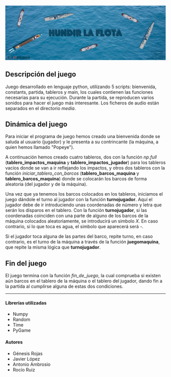 ![Headerjuego](Headerjuego.jpg)

**Descripción del juego**
-----------
Juego desarrollado en lenguaje python, utilizando 5 scripts: bienvenida, constants, partida, tableros y main, los cuales contienen las funciones necesarias para su ejecución. Durante la partida, se reproducen varios sonidos para hacer el juego más interesante. Los ficheros de audio están separados en el directorio _media_.

**Dinámica del juego**
-----------
Para iniciar el programa de juego hemos creado una bienvenida donde se saluda al usuario (jugador) y le presenta a su contrincante (la máquina, a quien hemos llamado "Popeye"). 

A continuación hemos creado cuatro tableros, dos con la función _np.full_ (**tablero_impactos_maquina** y **tablero_impactos_jugador**)  para los tableros vacíos donde se van a ir reflejando los impactos, y otros dos tableros con la función _iniciar_tablero_con_barcos_ (**tablero_barcos_maquina** y **tablero_barcos_maquina**) donde se colocarán los barcos de forma aleatoria (del jugador y de la máquina). 

Una vez que ya tenemos los barcos colocados en los tableros, iniciamos el juego dándole el turno al jugador con la función **turnojugador**. Aquí el jugador debe de ir introduciendo unas coordenadas de número y letra que serán los disparos en el tablero. Con la función **turnojugador**, si  las coordenadas coinciden con una parte de alguno de los barcos de la máquina colocados aleatoriamente, se introducirá un simbolo *X*. En caso contrario, si lo que toca es agua, el simbolo que aparecerá será *-*. 

Si el jugador toca alguna de las partes del barco, repite turno, en caso contrario, es el turno de la máquina a través de la función **juegomaquina**, que repite la misma lógica que **turnojugador**.

**Fin del juego**
-----------

El juego termina con la función _fin_de_juego_, la cual comprueba si existen aún barcos en el tablero de la máquina o el tablero del jugador, dando fin a la partida al cumplirse alguna de estas dos condiciones. 

-----------
#### Librerías utilizadas
* Numpy
* Random
* Time
* PyGame

#### Autores
* Génesis Rojas
* Javier López
* Antonio Ambrosio
* Rocío Ruiz
